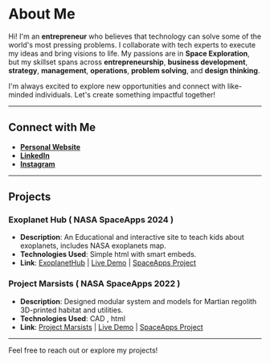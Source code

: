 # About Me

Hi! I'm an **entrepreneur** who believes that technology can solve some of the world's most pressing problems. I collaborate with tech experts to execute my ideas and bring visions to life. My passions are in **Space Exploration**, but my skillset spans across **entrepreneurship**, **business development**, **strategy**, **management**, **operations**, **problem solving**, and **design thinking**.

I'm always excited to explore new opportunities and connect with like-minded individuals. Let's create something impactful together!

---

## Connect with Me

- **[Personal Website](https://xindranil.com)**
- **[LinkedIn](https://linkedin.com/in/xindranil)**
- **[Instagram](https://instagram.com/xindranil)**

---

## Projects

### Exoplanet Hub ( NASA SpaceApps 2024 )
- **Description**: An Educational and interactive site to teach kids about exoplanets, includes NASA exoplanets map.
- **Technologies Used**: Simple html with smart embeds.
- **Link**: [ExoplanetHub](https://github.com/Xindranil/Projects/tree/main/ExoplanetHub) | [Live Demo](https://xindranil.github.io/ExoplanetHub) | [SpaceApps Project](https://2022.spaceappschallenge.org/challenges/2022-challenges/mars-habitat/teams/marsists/project)

### Project Marsists ( NASA SpaceApps 2022 )
- **Description**: Designed modular system and models for Martian regolith 3D-printed habitat and utilities.
- **Technologies Used**: CAD , html
- **Link**: [Project Marsists](https://sites.google.com/view/marsists) | [Live Demo](https://sites.google.com/view/marsists) | [SpaceApps Project](https://www.spaceappschallenge.org/nasa-space-apps-2024/find-a-team/exoknow/?tab=project)

---

Feel free to reach out or explore my projects!

